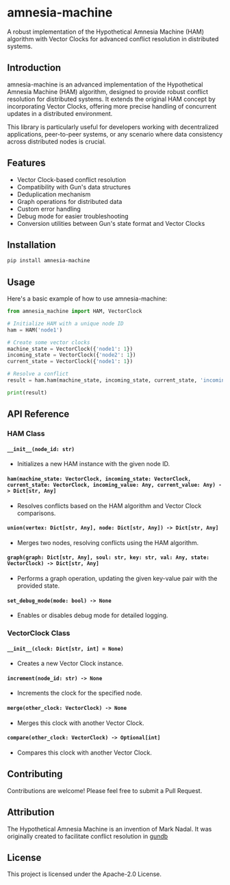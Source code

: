 # amnesia-machine

A robust implementation of the Hypothetical Amnesia Machine (HAM) algorithm with Vector Clocks for advanced conflict resolution in distributed systems.

## Introduction

amnesia-machine is an advanced implementation of the Hypothetical Amnesia Machine (HAM) algorithm, designed to provide robust conflict resolution for distributed systems. It extends the original HAM concept by incorporating Vector Clocks, offering more precise handling of concurrent updates in a distributed environment.

This library is particularly useful for developers working with decentralized applications, peer-to-peer systems, or any scenario where data consistency across distributed nodes is crucial.

## Features

- Vector Clock-based conflict resolution
- Compatibility with Gun's data structures
- Deduplication mechanism
- Graph operations for distributed data
- Custom error handling
- Debug mode for easier troubleshooting
- Conversion utilities between Gun's state format and Vector Clocks

## Installation

```bash
pip install amnesia-machine
```

## Usage

Here's a basic example of how to use amnesia-machine:

```python
from amnesia_machine import HAM, VectorClock

# Initialize HAM with a unique node ID
ham = HAM('node1')

# Create some vector clocks
machine_state = VectorClock({'node1': 1})
incoming_state = VectorClock({'node2': 1})
current_state = VectorClock({'node1': 1})

# Resolve a conflict
result = ham.ham(machine_state, incoming_state, current_state, 'incoming value', 'current value')

print(result)
```

## API Reference

### HAM Class

#### `__init__(node_id: str)`
- Initializes a new HAM instance with the given node ID.

#### `ham(machine_state: VectorClock, incoming_state: VectorClock, current_state: VectorClock, incoming_value: Any, current_value: Any) -> Dict[str, Any]`
- Resolves conflicts based on the HAM algorithm and Vector Clock comparisons.

#### `union(vertex: Dict[str, Any], node: Dict[str, Any]) -> Dict[str, Any]`
- Merges two nodes, resolving conflicts using the HAM algorithm.

#### `graph(graph: Dict[str, Any], soul: str, key: str, val: Any, state: VectorClock) -> Dict[str, Any]`
- Performs a graph operation, updating the given key-value pair with the provided state.

#### `set_debug_mode(mode: bool) -> None`
- Enables or disables debug mode for detailed logging.

### VectorClock Class

#### `__init__(clock: Dict[str, int] = None)`
- Creates a new Vector Clock instance.

#### `increment(node_id: str) -> None`
- Increments the clock for the specified node.

#### `merge(other_clock: VectorClock) -> None`
- Merges this clock with another Vector Clock.

#### `compare(other_clock: VectorClock) -> Optional[int]`
- Compares this clock with another Vector Clock.

## Contributing

Contributions are welcome! Please feel free to submit a Pull Request.

## Attribution

The Hypothetical Amnesia Machine is an invention of Mark Nadal. It was originally created to facilitate conflict resolution in [gundb](https://github.com/amark/gun)

## License

This project is licensed under the Apache-2.0 License.
